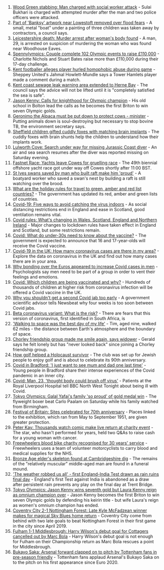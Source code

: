 1. [Wood Green stabbing: Man charged with social worker attack](https://www.bbc.co.uk/news/uk-england-london-58130078) - Sulai Bukhari is charged with attempted murder after the man and two police officers were attacked.
2. [Part of 'Banksy' artwork near Lowestoft removed over flood fears](https://www.bbc.co.uk/news/uk-england-suffolk-58136413) - A small, metal "boat" under a painting of three children was taken away by contractors, a council says.
3. [Leicestershire death: Murder arrest after woman's body found](https://www.bbc.co.uk/news/uk-england-leicestershire-58138005) - A man, 29, is arrested on suspicion of murdering the woman who was found near Woodhouse Eaves.
4. [Spennylympics: Couple complete 102 Olympic events to raise £110,000](https://www.bbc.co.uk/news/uk-england-bristol-58137819) - Charlotte Nichols and Stuart Bates raise more than £110,000 during their 17-day challenge.
5. [Kent footballer alleges player hurled homophobic abuse during game](https://www.bbc.co.uk/news/uk-england-kent-58136664) - Sheppey United's Jahmal Howlett-Mundle says a Tower Hamlets player made a comment during a match.
6. [Kent coast sewage leak warning area extended to Herne Bay](https://www.bbc.co.uk/news/uk-england-kent-58137677) - The council says the advice will not be lifted until it is "completely satisfied the sea is safe".
7. [Jason Kenny: Calls for knighthood for Olympic champion](https://www.bbc.co.uk/news/uk-england-manchester-58136944) - His old school in Bolton lead the calls as he becomes the first Briton to win seven Olympic golds.
8. [Geronimo the Alpaca must be put down to protect cows - minister](https://www.bbc.co.uk/news/uk-england-gloucestershire-58133468) - Putting animals down is soul-destroying but necessary to stop bovine TB, the environment secretary says.
9. [Sheffield children gifted cuddly foxes with matching brain implants](https://www.bbc.co.uk/news/uk-england-south-yorkshire-58137829) - The cuddly foxes with brain shunts help the children to understand how their implants work.
10. [Lulworth Cove: Search under way for missing Jurassic Coast diver](https://www.bbc.co.uk/news/uk-england-dorset-58136616) - An air and sea search resumes after the diver was reported missing on Saturday evening.
11. [Fastnet Race: Yachts leave Cowes for gruelling race](https://www.bbc.co.uk/news/uk-england-hampshire-58129522) - The 49th biennial offshore yacht race got under way off Cowes shortly after 11:00 BST.
12. [St Ives swans saved by man who built raft make him 'proud'](https://www.bbc.co.uk/news/uk-england-cambridgeshire-58101813) - A boatyard worker who saved a swan's nest by building a raft is still watching over the brood.
13. [What are the holiday rules for travel to green, amber and red list countries?](https://www.bbc.co.uk/news/explainers-52544307) - The government has updated its red, amber and green lists of countries.
14. [Covid-19: Five ways to avoid catching the virus indoors](https://www.bbc.co.uk/news/explainers-53917432) - As social distancing restrictions end in England and ease in Scotland, good ventilation remains vital.
15. [Covid rules: What's changing in Wales, Scotland, England and Northern Ireland](https://www.bbc.co.uk/news/explainers-52530518) - Major changes to lockdown rules have taken effect in England and Scotland, but some restrictions remain.
16. [Covid: What do under-30s need to know about the vaccine?](https://www.bbc.co.uk/news/health-57273875) - The government is expected to announce that 16 and 17-year-olds will receive the Covid vaccine.
17. [Covid-19 in the UK: How many coronavirus cases are there in my area?](https://www.bbc.co.uk/news/uk-51768274) - Explore the data on coronavirus in the UK and find out how many cases there are in your area.
18. [Why bonding over the Euros appeared to increase Covid cases in men](https://www.bbc.co.uk/news/health-58015593) - Psychologists say men need to be part of a group in order to vent their feelings and emotions.
19. [Covid: Which children are being vaccinated and why?](https://www.bbc.co.uk/news/health-57888429) - Hundreds of thousands of children at higher risk from coronavirus infection will be offered a Covid vaccine in the UK.
20. [Why you shouldn't get a second Covid jab too early](https://www.bbc.co.uk/news/newsbeat-57682233) - A government scientific advisor tells Newsbeat why four weeks is too soon between Covid jabs.
21. [Beta coronavirus variant: What is the risk?](https://www.bbc.co.uk/news/health-55534727) - There are fears that this version of coronavirus, first identified in South Africa, is
22. ['Walking to space was the best day of my life'](https://www.bbc.co.uk/news/uk-england-nottinghamshire-58071075) - Tim, aged nine, walked 62 miles - the distance between Earth's atmosphere and the boundary of space.
23. [Chorley friendship group made me smile again, says widower](https://www.bbc.co.uk/news/uk-england-lancashire-58106487) - Gerald says he felt lonely but has "never looked back" since joining a Chorley friendship group.
24. [How golf helped a Holocaust survivor](https://www.bbc.co.uk/news/uk-england-manchester-58129539) - The club was set up for Jewish people to enjoy golf and is about to celebrate its 90th anniversary.
25. [Covid in Bradford: 'I just want to see mum and dad one last time'](https://www.bbc.co.uk/news/uk-england-leeds-58115377) - Young people in Bradford share their intense experiences of the Covid pandemic in an inner city.
26. [Covid: Man, 23, 'thought body could brush off virus'](https://www.bbc.co.uk/news/uk-england-merseyside-58121193) - Patients at the Royal Liverpool Hospital tell BBC North West Tonight about being ill with Covid.
27. [Tokyo Olympics: Galal Yafai's family 'so proud' of gold medal win](https://www.bbc.co.uk/news/uk-england-birmingham-58136583) - The flyweight boxer beat Carlo Paalam on Saturday while his family watched from Birmingham.
28. [Festival of Britain: Sites celebrated for 70th anniversary](https://www.bbc.co.uk/news/uk-england-london-58076088) - Places linked to the exhibition, which ran from May to September 1951, are given greater protection.
29. [Peter Kay: Thousands watch comic make live return at charity event](https://www.bbc.co.uk/news/entertainment-arts-58129447) - The star, who hasn't performed for years, held two Q&As to raise cash for a young woman with cancer.
30. [Freewheelers blood bike charity recognised for 30 years' service](https://www.bbc.co.uk/news/uk-england-bristol-58136304) - Freewheelers uses a team of volunteer motorcyclists to carry blood and medical supplies for the NHS.
31. [Bronze Age elder's skeleton found at Cambridgeshire dig](https://www.bbc.co.uk/news/uk-england-cambridgeshire-58106514) - The remains of the "relatively muscular" middle-aged man are found in a funeral mound.
32. ['The weather robbed us all' - first England-India Test drawn as rain ruins final day](https://www.bbc.co.uk/sport/cricket/58137389) - England's first Test against India is abandoned as a draw after persistent rain prevents any play on the final day at Trent Bridge.
33. [Tokyo Olympics: Jason Kenny wins seventh gold but Laura Kenny reign as omnium champion over](https://www.bbc.co.uk/sport/olympics/58133154) - Jason Kenny becomes the first Briton to win seven Olympic golds by defending his keirin title - but wife Laura's reign as women's omnium champion has ended.
34. [Coventry City 2-1 Nottingham Forest: Late Kyle McFadzean winner makes for magical Sky Blues home return](https://www.bbc.co.uk/sport/football/58044188) - Coventry City come from behind with two late goals to beat Nottingham Forest in their first game in the city since April 2019.
35. [Fulham 1-1 Middlesbrough: Harry Wilson's debut goal for Cottagers cancelled out by Marc Bola](https://www.bbc.co.uk/sport/football/58044189) - Harry Wilson's debut goal is not enough for Fulham on their Championship return as Marc Bola rescues a point for Middlesbrough.
36. [Bukayo Saka: Arsenal forward clapped on to pitch by Tottenham fans in pre-season friendly](https://www.bbc.co.uk/sport/football/58138453) - Tottenham fans applaud Arsenal's Bukayo Saka on to the pitch on his first appearance since Euro 2020.
